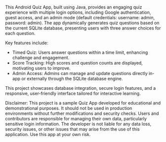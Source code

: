 This Android Quiz App, built using Java, provides an engaging quiz experience with multiple login options, including Google authentication, guest access, and an admin mode (default credentials: username: admin, password: admin). 
The app dynamically generates quiz questions based on the current SQLite database, presenting users with three answer choices for each question.

Key features include:
- Timed Quiz: Users answer questions within a time limit, enhancing challenge and engagement.
- Score Tracking: High scores and question counts are displayed, motivating users to improve.
- Admin Access: Admins can manage and update questions directly in-app or externally through the SQLite database engine.

This project showcases database integration, secure login features, and a responsive, user-friendly interface tailored for interactive learning.

Disclaimer:
This project is a sample Quiz App developed for educational and demonstrational purposes. 
It should not be used in production environments without further modifications and security checks. Users and contributors are responsible for managing their own data, particularly sensitive login information. 
The developer is not liable for any data loss, security issues, or other issues that may arise from the use of this application. Use this app at your own risk.
